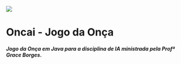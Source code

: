 <img src="https://joeystylesyou.files.wordpress.com/2013/10/jaguars1994unused.gif">


# Oncai - Jogo da Onça


<h5>Jogo da Onça em Java para a disciplina de IA ministrada pela Profª Grace Borges.</h5>
